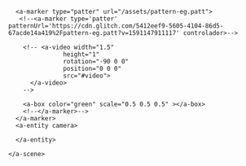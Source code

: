 <html>
  <head>
    <title>R.A com Vídeo</title>
    <script src="https://aframe.io/releases/1.0.4/aframe.min.js"></script>
    <script src="https://raw.githack.com/AR-js-org/AR.js/master/aframe/build/aframe-ar.js"></script>
  </head>
  <!--
  <script>
    AFRAME.registerComponent('controlador', {
    init: function(){
    this.toggle = false;
    this.vid = document.querySelector("#video");
    this.vid.pause();
  },
     tick:function(){
      
      if(this.el.object3D.visible == true){
        if(!this.toggle){
          this.toggle = true;
          this.vid.play();
        }
      }else{
     this.toggle = false;
      this.vid.pause();      
      }
    }
  });
  
  </script>
  -->
  
  <body style="margin: 0px; overflow: hidden">
    <a-scene vr-mode-ui="enabled: false" embedded arjs="debugUIEnabled: false;">
    <!--
      <a-assets>
      <video id="video" src="https://cdn.glitch.com/5412eef9-5605-4104-86d5-67acde14a419%2FVIDEO%20CORT.mp4?v=1590470009865"></video>
      </a-assets>
      -->
       
      <a-marker type="patter" url="/assets/pattern-eg.patt">
       <!--<a-marker type='patter' patternUrl='https://cdn.glitch.com/5412eef9-5605-4104-86d5-67acde14a419%2Fpattern-eg.patt?v=1591147911117' controlador>-->
          
        <!-- <a-video width="1.5"
                   height="1" 
                   rotation="-90 0 0" 
                   position="0 0 0" 
                   src="#video">
          </a-video>
        -->
        
        <a-box color="green" scale="0.5 0.5 0.5" ></a-box>
        <!--</a-marker>-->
      </a-marker>
      <a-entity camera>
      
      </a-entity>
      
    </a-scene>
  </body>
  
</html>
